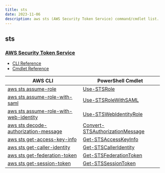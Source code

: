 ```yaml
---
title: sts
date: 2023-11-06
description: aws sts (AWS Security Token Service) command/cmdlet list.
---
```


## sts

### [AWS Security Token Service](https://aws.amazon.com/iam/)

* [CLI Reference](https://awscli.amazonaws.com/v2/documentation/api/latest/reference/sts/index.html)
* [Cmdlet Reference](https://docs.aws.amazon.com/powershell/latest/reference/items/AWS_Security_Token_Service_cmdlets.html)

|AWS CLI|PowerShell Cmdlet|
|----|----|
|[aws sts assume-role](https://awscli.amazonaws.com/v2/documentation/api/latest/reference/sts/assume-role.html)|[Use-STSRole](https://docs.aws.amazon.com/powershell/latest/reference/items/Use-STSRole.html)|
|[aws sts assume-role-with-saml](https://awscli.amazonaws.com/v2/documentation/api/latest/reference/sts/assume-role-with-saml.html)|[Use-STSRoleWithSAML](https://docs.aws.amazon.com/powershell/latest/reference/items/Use-STSRoleWithSAML.html)|
|[aws sts assume-role-with-web-identity](https://awscli.amazonaws.com/v2/documentation/api/latest/reference/sts/assume-role-with-web-identity.html)|[Use-STSWebIdentityRole](https://docs.aws.amazon.com/powershell/latest/reference/items/Use-STSWebIdentityRole.html)|
|[aws sts decode-authorization-message](https://awscli.amazonaws.com/v2/documentation/api/latest/reference/sts/decode-authorization-message.html)|[Convert-STSAuthorizationMessage](https://docs.aws.amazon.com/powershell/latest/reference/items/Convert-STSAuthorizationMessage.html)|
|[aws sts get-access-key-info](https://awscli.amazonaws.com/v2/documentation/api/latest/reference/sts/get-access-key-info.html)|[Get-STSAccessKeyInfo](https://docs.aws.amazon.com/powershell/latest/reference/items/Get-STSAccessKeyInfo.html)|
|[aws sts get-caller-identity](https://awscli.amazonaws.com/v2/documentation/api/latest/reference/sts/get-caller-identity.html)|[Get-STSCallerIdentity](https://docs.aws.amazon.com/powershell/latest/reference/items/Get-STSCallerIdentity.html)|
|[aws sts get-federation-token](https://awscli.amazonaws.com/v2/documentation/api/latest/reference/sts/get-federation-token.html)|[Get-STSFederationToken](https://docs.aws.amazon.com/powershell/latest/reference/items/Get-STSFederationToken.html)|
|[aws sts get-session-token](https://awscli.amazonaws.com/v2/documentation/api/latest/reference/sts/get-session-token.html)|[Get-STSSessionToken](https://docs.aws.amazon.com/powershell/latest/reference/items/Get-STSSessionToken.html)|

